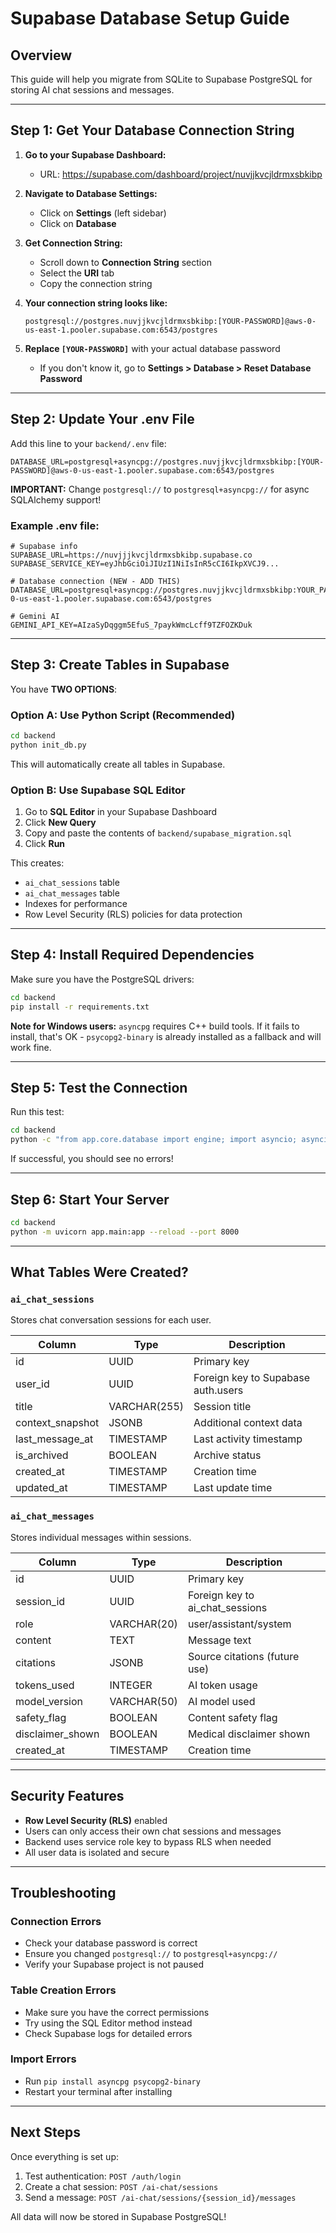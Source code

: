 # Supabase Database Setup Guide

## Overview
This guide will help you migrate from SQLite to Supabase PostgreSQL for storing AI chat sessions and messages.

---

## Step 1: Get Your Database Connection String

1. **Go to your Supabase Dashboard:**
   - URL: https://supabase.com/dashboard/project/nuvjjkvcjldrmxsbkibp

2. **Navigate to Database Settings:**
   - Click on **Settings** (left sidebar)
   - Click on **Database**

3. **Get Connection String:**
   - Scroll down to **Connection String** section
   - Select the **URI** tab
   - Copy the connection string

4. **Your connection string looks like:**
   ```
   postgresql://postgres.nuvjjkvcjldrmxsbkibp:[YOUR-PASSWORD]@aws-0-us-east-1.pooler.supabase.com:6543/postgres
   ```

5. **Replace `[YOUR-PASSWORD]`** with your actual database password
   - If you don't know it, go to **Settings > Database > Reset Database Password**

---

## Step 2: Update Your .env File

Add this line to your `backend/.env` file:

```env
DATABASE_URL=postgresql+asyncpg://postgres.nuvjjkvcjldrmxsbkibp:[YOUR-PASSWORD]@aws-0-us-east-1.pooler.supabase.com:6543/postgres
```

**IMPORTANT:** Change `postgresql://` to `postgresql+asyncpg://` for async SQLAlchemy support!

### Example .env file:
```env
# Supabase info
SUPABASE_URL=https://nuvjjjkvcjldrmxsbkibp.supabase.co
SUPABASE_SERVICE_KEY=eyJhbGciOiJIUzI1NiIsInR5cCI6IkpXVCJ9...

# Database connection (NEW - ADD THIS)
DATABASE_URL=postgresql+asyncpg://postgres.nuvjjkvcjldrmxsbkibp:YOUR_PASSWORD_HERE@aws-0-us-east-1.pooler.supabase.com:6543/postgres

# Gemini AI
GEMINI_API_KEY=AIzaSyDqggm5EfuS_7paykWmcLcff9TZFOZKDuk
```

---

## Step 3: Create Tables in Supabase

You have **TWO OPTIONS**:

### Option A: Use Python Script (Recommended)

```bash
cd backend
python init_db.py
```

This will automatically create all tables in Supabase.

### Option B: Use Supabase SQL Editor

1. Go to **SQL Editor** in your Supabase Dashboard
2. Click **New Query**
3. Copy and paste the contents of `backend/supabase_migration.sql`
4. Click **Run**

This creates:
- `ai_chat_sessions` table
- `ai_chat_messages` table
- Indexes for performance
- Row Level Security (RLS) policies for data protection

---

## Step 4: Install Required Dependencies

Make sure you have the PostgreSQL drivers:

```bash
cd backend
pip install -r requirements.txt
```

**Note for Windows users:** `asyncpg` requires C++ build tools. If it fails to install, that's OK - `psycopg2-binary` is already installed as a fallback and will work fine.

---

## Step 5: Test the Connection

Run this test:

```bash
cd backend
python -c "from app.core.database import engine; import asyncio; asyncio.run(engine.connect())"
```

If successful, you should see no errors!

---

## Step 6: Start Your Server

```bash
cd backend
python -m uvicorn app.main:app --reload --port 8000
```

---

## What Tables Were Created?

### `ai_chat_sessions`
Stores chat conversation sessions for each user.

| Column | Type | Description |
|--------|------|-------------|
| id | UUID | Primary key |
| user_id | UUID | Foreign key to Supabase auth.users |
| title | VARCHAR(255) | Session title |
| context_snapshot | JSONB | Additional context data |
| last_message_at | TIMESTAMP | Last activity timestamp |
| is_archived | BOOLEAN | Archive status |
| created_at | TIMESTAMP | Creation time |
| updated_at | TIMESTAMP | Last update time |

### `ai_chat_messages`
Stores individual messages within sessions.

| Column | Type | Description |
|--------|------|-------------|
| id | UUID | Primary key |
| session_id | UUID | Foreign key to ai_chat_sessions |
| role | VARCHAR(20) | user/assistant/system |
| content | TEXT | Message text |
| citations | JSONB | Source citations (future use) |
| tokens_used | INTEGER | AI token usage |
| model_version | VARCHAR(50) | AI model used |
| safety_flag | BOOLEAN | Content safety flag |
| disclaimer_shown | BOOLEAN | Medical disclaimer shown |
| created_at | TIMESTAMP | Creation time |

---

## Security Features

- **Row Level Security (RLS)** enabled
- Users can only access their own chat sessions and messages
- Backend uses service role key to bypass RLS when needed
- All user data is isolated and secure

---

## Troubleshooting

### Connection Errors
- Check your database password is correct
- Ensure you changed `postgresql://` to `postgresql+asyncpg://`
- Verify your Supabase project is not paused

### Table Creation Errors
- Make sure you have the correct permissions
- Try using the SQL Editor method instead
- Check Supabase logs for detailed errors

### Import Errors
- Run `pip install asyncpg psycopg2-binary`
- Restart your terminal after installing

---

## Next Steps

Once everything is set up:

1. Test authentication: `POST /auth/login`
2. Create a chat session: `POST /ai-chat/sessions`
3. Send a message: `POST /ai-chat/sessions/{session_id}/messages`

All data will now be stored in Supabase PostgreSQL!
